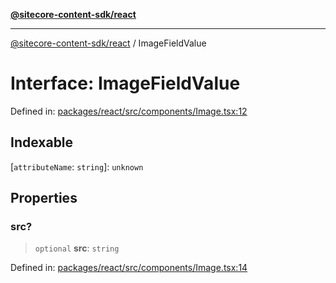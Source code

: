 [**@sitecore-content-sdk/react**](../README.md)

***

[@sitecore-content-sdk/react](../README.md) / ImageFieldValue

# Interface: ImageFieldValue

Defined in: [packages/react/src/components/Image.tsx:12](https://github.com/Sitecore/xmc-jss-dev/blob/38628169543edbbaa7aaf11b37732422ca68db02/packages/react/src/components/Image.tsx#L12)

## Indexable

\[`attributeName`: `string`\]: `unknown`

## Properties

### src?

> `optional` **src**: `string`

Defined in: [packages/react/src/components/Image.tsx:14](https://github.com/Sitecore/xmc-jss-dev/blob/38628169543edbbaa7aaf11b37732422ca68db02/packages/react/src/components/Image.tsx#L14)
